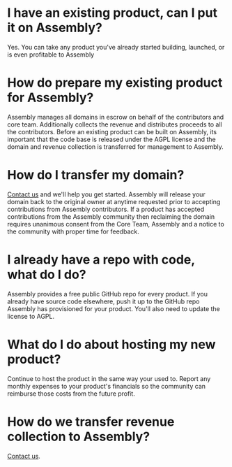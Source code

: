 # I have an existing product, can I put it on Assembly?

Yes. You can take any product you've already started building, launched, or is even profitable to Assembly

# How do prepare my existing product for Assembly?

Assembly manages all domains in escrow on behalf of the contributors and core team. Additionally collects the revenue and distributes proceeds to all the contributors. Before an existing product can be built on Assembly, its important that the code base is released under the AGPL license and the domain and revenue collection is transferred for management to Assembly. 

# How do I transfer my domain?

[Contact us](mailto:support@assembly.com) and we'll help you get started. Assembly will release your domain back to the original owner at anytime requested prior to accepting contributions from Assembly contributors. If a product has accepted contributions from the Assembly community then reclaiming the domain requires unanimous consent from the Core Team, Assembly and a notice to the community with proper time for feedback.

# I already have a repo with code, what do I do?

Assembly provides a free public GitHub repo for every product. If you already have source code elsewhere, push it up to the GitHub repo Assembly has provisioned for your product. You'll also need to update the license to AGPL.

# What do I do about hosting my new product?

Continue to host the product in the same way your used to. Report any monthly expenses to your product's financials so the community can reimburse those costs from the future profit.

# How do we transfer revenue collection to Assembly?

[Contact us](mailto:support@assembly.com).